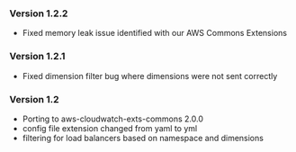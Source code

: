 ### Version 1.2.2

* Fixed memory leak issue identified with our AWS Commons Extensions


### Version 1.2.1

* Fixed dimension filter bug where dimensions were not sent correctly

### Version 1.2

* Porting to aws-cloudwatch-exts-commons 2.0.0
* config file extension changed from yaml to yml
* filtering for load balancers based on namespace and dimensions
